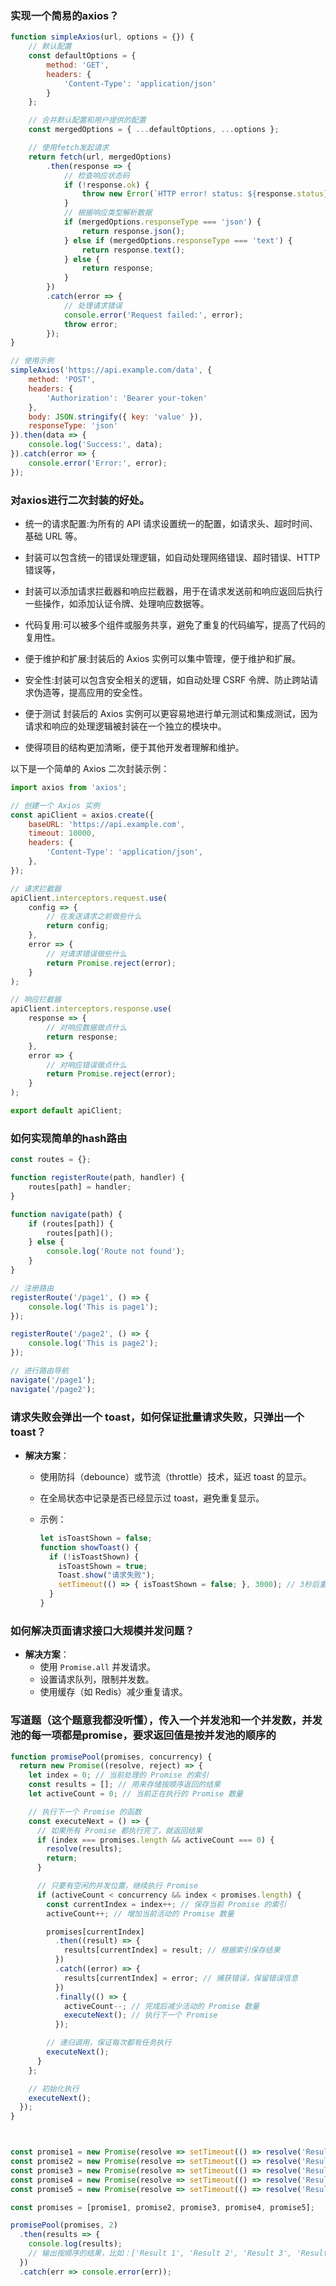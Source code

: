 

### 实现⼀个简易的axios？

```js
function simpleAxios(url, options = {}) {
    // 默认配置
    const defaultOptions = {
        method: 'GET',
        headers: {
            'Content-Type': 'application/json'
        }
    };

    // 合并默认配置和用户提供的配置
    const mergedOptions = { ...defaultOptions, ...options };

    // 使用fetch发起请求
    return fetch(url, mergedOptions)
        .then(response => {
            // 检查响应状态码
            if (!response.ok) {
                throw new Error(`HTTP error! status: ${response.status}`);
            }
            // 根据响应类型解析数据
            if (mergedOptions.responseType === 'json') {
                return response.json();
            } else if (mergedOptions.responseType === 'text') {
                return response.text();
            } else {
                return response;
            }
        })
        .catch(error => {
            // 处理请求错误
            console.error('Request failed:', error);
            throw error;
        });
}

// 使用示例
simpleAxios('https://api.example.com/data', {
    method: 'POST',
    headers: {
        'Authorization': 'Bearer your-token'
    },
    body: JSON.stringify({ key: 'value' }),
    responseType: 'json'
}).then(data => {
    console.log('Success:', data);
}).catch(error => {
    console.error('Error:', error);
});
```



### 对axios进⾏⼆次封装的好处。

- 统一的请求配置:为所有的 API 请求设置统一的配置，如请求头、超时时间、基础 URL 等。

- 封装可以包含统一的错误处理逻辑，如自动处理网络错误、超时错误、HTTP 错误等，
- 封装可以添加请求拦截器和响应拦截器，用于在请求发送前和响应返回后执行一些操作，如添加认证令牌、处理响应数据等。
- 代码复用:可以被多个组件或服务共享，避免了重复的代码编写，提高了代码的复用性。
- 便于维护和扩展:封装后的 Axios 实例可以集中管理，便于维护和扩展。
- 安全性:封装可以包含安全相关的逻辑，如自动处理 CSRF 令牌、防止跨站请求伪造等，提高应用的安全性。
- 便于测试 封装后的 Axios 实例可以更容易地进行单元测试和集成测试，因为请求和响应的处理逻辑被封装在一个独立的模块中。
- 使得项目的结构更加清晰，便于其他开发者理解和维护。

以下是一个简单的 Axios 二次封装示例：

```javascript
import axios from 'axios';

// 创建一个 Axios 实例
const apiClient = axios.create({
    baseURL: 'https://api.example.com',
    timeout: 10000,
    headers: {
        'Content-Type': 'application/json',
    },
});

// 请求拦截器
apiClient.interceptors.request.use(
    config => {
        // 在发送请求之前做些什么
        return config;
    },
    error => {
        // 对请求错误做些什么
        return Promise.reject(error);
    }
);

// 响应拦截器
apiClient.interceptors.response.use(
    response => {
        // 对响应数据做点什么
        return response;
    },
    error => {
        // 对响应错误做点什么
        return Promise.reject(error);
    }
);

export default apiClient;
```


### 如何实现简单的hash路由

```js
const routes = {};

function registerRoute(path, handler) {
    routes[path] = handler;
}

function navigate(path) {
    if (routes[path]) {
        routes[path]();
    } else {
        console.log('Route not found');
    }
}

// 注册路由
registerRoute('/page1', () => {
    console.log('This is page1');
});

registerRoute('/page2', () => {
    console.log('This is page2');
});

// 进行路由导航
navigate('/page1');
navigate('/page2');
```

### **请求失败会弹出一个 toast，如何保证批量请求失败，只弹出一个 toast？**

- **解决方案**：

    - 使用防抖（debounce）或节流（throttle）技术，延迟 toast 的显示。

    - 在全局状态中记录是否已经显示过 toast，避免重复显示。

    - 示例：

      ```javascript
      let isToastShown = false;
      function showToast() {
        if (!isToastShown) {
          isToastShown = true;
          Toast.show("请求失败");
          setTimeout(() => { isToastShown = false; }, 3000); // 3秒后重置
        }
      }
      ```

### **如何解决页面请求接口大规模并发问题？**

- **解决方案**：
    - 使用 `Promise.all` 并发请求。
    - 设置请求队列，限制并发数。
    - 使用缓存（如 Redis）减少重复请求。

### 写道题（这个题意我都没听懂），传入一个并发池和一个并发数，并发池的每一项都是promise，要求返回值是按并发池的顺序的

```js
function promisePool(promises, concurrency) {
  return new Promise((resolve, reject) => {
    let index = 0; // 当前处理的 Promise 的索引
    const results = []; // 用来存储按顺序返回的结果
    let activeCount = 0; // 当前正在执行的 Promise 数量

    // 执行下一个 Promise 的函数
    const executeNext = () => {
      // 如果所有 Promise 都执行完了，就返回结果
      if (index === promises.length && activeCount === 0) {
        resolve(results);
        return;
      }

      // 只要有空闲的并发位置，继续执行 Promise
      if (activeCount < concurrency && index < promises.length) {
        const currentIndex = index++; // 保存当前 Promise 的索引
        activeCount++; // 增加当前活动的 Promise 数量

        promises[currentIndex]
          .then((result) => {
            results[currentIndex] = result; // 根据索引保存结果
          })
          .catch((error) => {
            results[currentIndex] = error; // 捕获错误，保留错误信息
          })
          .finally(() => {
            activeCount--; // 完成后减少活动的 Promise 数量
            executeNext(); // 执行下一个 Promise
          });

        // 递归调用，保证每次都有任务执行
        executeNext();
      }
    };

    // 初始化执行
    executeNext();
  });
}



const promise1 = new Promise(resolve => setTimeout(() => resolve('Result 1'), 1000));
const promise2 = new Promise(resolve => setTimeout(() => resolve('Result 2'), 500));
const promise3 = new Promise(resolve => setTimeout(() => resolve('Result 3'), 300));
const promise4 = new Promise(resolve => setTimeout(() => resolve('Result 4'), 200));
const promise5 = new Promise(resolve => setTimeout(() => resolve('Result 5'), 400));

const promises = [promise1, promise2, promise3, promise4, promise5];

promisePool(promises, 2)
  .then(results => {
    console.log(results); 
    // 输出按顺序的结果，比如：['Result 1', 'Result 2', 'Result 3', 'Result 4', 'Result 5']
  })
  .catch(err => console.error(err));

```

